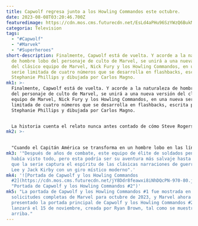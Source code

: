 ```yaml
---
title: Capwolf regresa junto a los Howling Commandos este octubre.
date: 2023-08-08T03:20:46.700Z
featuredimage: https://cdn.mos.cms.futurecdn.net/EsLd4aPHu96SzYWzQ6BukM-970-80.jpg.webp
categoria: Television
tags:
  - "#Capwolf"
  - "#Marvek"
  - "#Superheroes"
short-description: Finalmente, Capwolf está de vuelta. Y acorde a la naturaleza
  de hombre lobo del personaje de culto de Marvel, se unirá a una nueva versión
  del clásico equipo de Marvel, Nick Fury y los Howling Commandos, en una nueva
  serie limitada de cuatro números que se desarrolla en flashbacks, escrita por
  Stephanie Phillips y dibujada por Carlos Magno.
mk1: >-
  Finalmente, Capwolf está de vuelta. Y acorde a la naturaleza de hombre lobo
  del personaje de culto de Marvel, se unirá a una nueva versión del clásico
  equipo de Marvel, Nick Fury y los Howling Commandos, en una nueva serie
  limitada de cuatro números que se desarrolla en flashbacks, escrita por
  Stephanie Phillips y dibujada por Carlos Magno.


  La historia cuenta el relato nunca antes contado de cómo Steve Rogers se convirtió en Capwolf cuando luchaba junto a los Howling Commandos en la Segunda Guerra Mundial, antes de ser congelado en hielo durante décadas, y mucho antes de que se convirtiera en un hombre lobo en la historia original de Capwolf, narrada en el número 405 de Captain America en 1992.
mk2: >-
  

  "Cuando el Capitán América se transforma en un hombre lobo en las líneas del frente de la Segunda Guerra Mundial, necesitará la ayuda de los Howling Commandos para derrotar a un grupo de cultistas nazis que pretenden utilizar fuerzas sobrenaturales para cambiar el rumbo de la batalla. Pero, ¿podrá Cap controlar a los escépticos y desilusionados Commandos cuando apenas puede controlarse a sí mismo?", dice la descripción oficial de Marvel sobre Capwolf y los Howling Commandos #1.
mk3: '"Después de años de combate, este equipo de élite de soldados pensó que lo
  había visto todo, pero esta podría ser su aventura más salvaje hasta ahora, ya
  que la serie captura el espíritu de las clásicas narraciones de guerra de Stan
  Lee y Jack Kirby con un giro místico moderno".'
mk4: '![Portada de Capwolf y los Howling Commandos
  #2](https://cdn.mos.cms.futurecdn.net/jY8Ddr8feawxi8iNhDQcPN-970-80.jpg
  "Portada de Capwolf y los Howling Commandos #2")'
mk5: "La portada de Capwolf y los Howling Commandos #1 fue mostrada en las
  solicitudes completas de Marvel para octubre de 2023, y Marvel ahora ha
  presentado la portada principal de Capwolf y los Howling Commandos #2, que se
  lanzará el 15 de noviembre, creada por Ryan Brown, tal como se muestra
  arriba."
---
```

